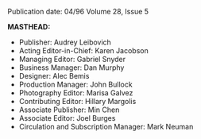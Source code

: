 Publication date: 04/96
Volume 28, Issue 5

**MASTHEAD:**
- Publisher: Audrey Leibovich
- Acting Editor-in-Chief: Karen Jacobson
- Managing Editor: Gabriel Snyder
- Business Manager: Dan Murphy
- Designer: Alec Bemis
- Production Manager: John Bullock
- Photography Editor: Marisa Galvez
- Contributing Editor: Hillary Margolis
- Associate Publisher: Min Chen
- Associate Editor: Joel Burges
- Circulation and Subscription Manager: Mark Neuman

